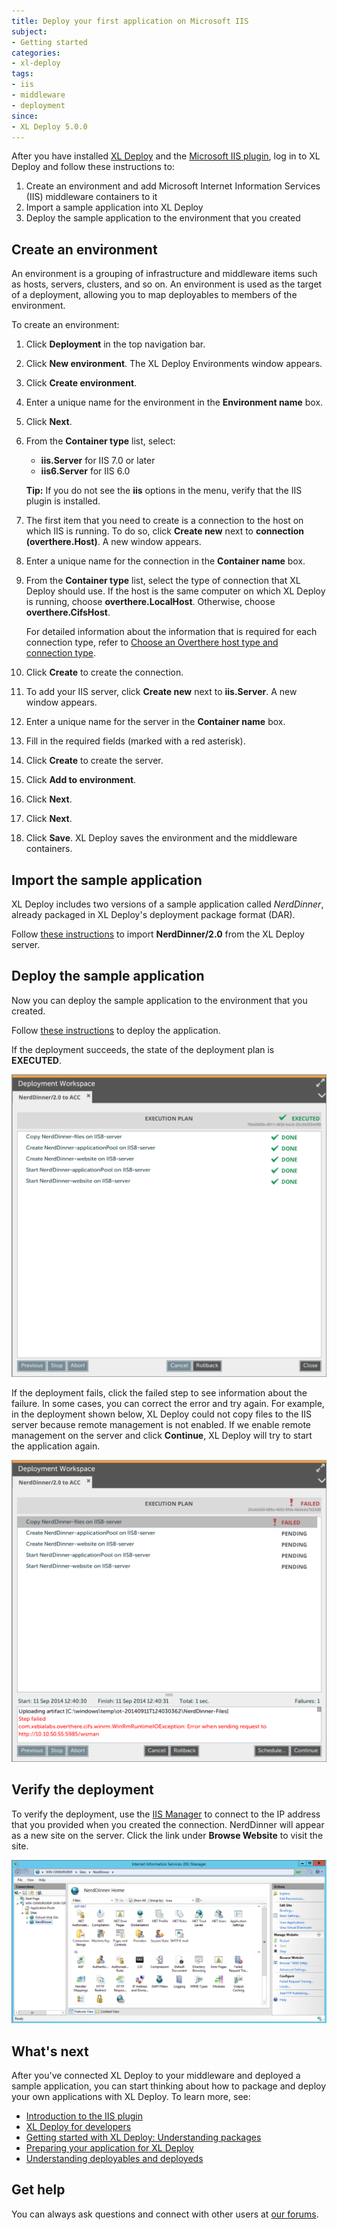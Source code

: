 ```yaml
---
title: Deploy your first application on Microsoft IIS
subject:
- Getting started
categories:
- xl-deploy
tags:
- iis
- middleware
- deployment
since:
- XL Deploy 5.0.0
---
```


After you have installed [XL Deploy](http://xebialabs.com/products/xl-deploy) and the [Microsoft IIS plugin](/xl-deploy-iis-plugin/latest/iisPluginManual.html), log in to XL Deploy and follow these instructions to:

1. Create an environment and add Microsoft Internet Information Services (IIS) middleware containers to it
1. Import a sample application into XL Deploy
1. Deploy the sample application to the environment that you created

## Create an environment

An environment is a grouping of infrastructure and middleware items such as hosts, servers, clusters, and so on. An environment is used as the target of a deployment, allowing you to map deployables to members of the environment.

To create an environment:

1. Click **Deployment** in the top navigation bar.
2. Click **New environment**. The XL Deploy Environments window appears.
3. Click **Create environment**.
4. Enter a unique name for the environment in the **Environment name** box.
5. Click **Next**.
6. From the **Container type** list, select:
    * **iis.Server** for IIS 7.0 or later
    * **iis6.Server** for IIS 6.0

    **Tip:** If you do not see the **iis** options in the menu, verify that the IIS plugin is installed.

7. The first item that you need to create is a connection to the host on which IIS is running. To do so, click **Create new** next to **connection (overthere.Host)**. A new window appears.
8. Enter a unique name for the connection in the **Container name** box.
9. From the **Container type** list, select the type of connection that XL Deploy should use. If the host is the same computer on which XL Deploy is running, choose **overthere.LocalHost**. Otherwise, choose **overthere.CifsHost**.

    For detailed information about the information that is required for each connection type, refer to [Choose an Overthere host type and connection type](/xl-platform/how-to/choose-a-host-type-and-connection-type.html).

10. Click **Create** to create the connection.
11. To add your IIS server, click **Create new** next to **iis.Server**. A new window appears.
12. Enter a unique name for the server in the **Container name** box.
13. Fill in the required fields (marked with a red asterisk).
14. Click **Create** to create the server.
15. Click **Add to environment**.
16. Click **Next**.
17. Click **Next**.
18. Click **Save**. XL Deploy saves the environment and the middleware containers.

## Import the sample application

XL Deploy includes two versions of a sample application called *NerdDinner*, already packaged in XL Deploy's deployment package format (DAR).

Follow [these instructions](/xl-deploy/how-to/add-a-package-to-xl-deploy.html#import-a-package) to import **NerdDinner/2.0** from the XL Deploy server.

## Deploy the sample application

Now you can deploy the sample application to the environment that you created.

Follow [these instructions](/xl-deploy/how-to/deploy-an-application.html) to deploy the application.

If the deployment succeeds, the state of the deployment plan is **EXECUTED**.

![Sample successful deployment](images/xl-deploy-trial/xl_deploy_trial_iis_successful_deployment.png)

If the deployment fails, click the failed step to see information about the failure. In some cases, you can correct the error and try again. For example, in the deployment shown below, XL Deploy could not copy files to the IIS server because remote management is not enabled. If we enable remote management on the server and click **Continue**, XL Deploy will try to start the application again.

![Sample failed deployment](images/xl-deploy-trial/xl_deploy_trial_iis_failed_deployment.png)

## Verify the deployment

To verify the deployment, use the <a href="http://msdn.microsoft.com/en-us/library/vstudio/bb763170(v=vs.100).aspx" target="_blank">IIS Manager</a> to connect to the IP address that you provided when you created the connection. NerdDinner will appear as a new site on the server. Click the link under **Browse Website** to visit the site.

![Deployed application in IIS 8](images/xl-deploy-trial/xl_deploy_trial_iis_deployed_website.png)

## What's next

After you've connected XL Deploy to your middleware and deployed a sample application, you can start thinking about how to package and deploy your own applications with XL Deploy. To learn more, see:

* [Introduction to the IIS plugin](/xl-deploy/concept/introduction-to-the-xl-deploy-iis-plugin.html)
* [XL Deploy for developers](/xl-deploy/concept/xl-deploy-for-developers.html)
* [Getting started with XL Deploy: Understanding packages](https://www.youtube.com/watch?v=dqeL45WGcKU)
* [Preparing your application for XL Deploy](/xl-deploy/concept/preparing-your-application-for-xl-deploy.html)
* [Understanding deployables and deployeds](/xl-deploy/concept/understanding-deployables-and-deployeds.html)

## Get help

You can always ask questions and connect with other users at [our forums](https://support.xebialabs.com/).
